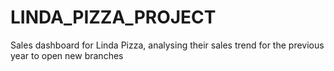 # LINDA_PIZZA_PROJECT
Sales dashboard for Linda Pizza, analysing their sales trend for the previous year to open new branches
